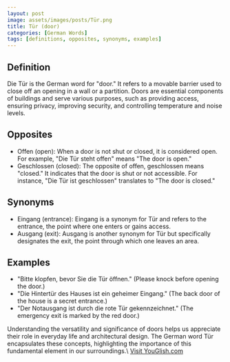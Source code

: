 ```yaml
---
layout: post
image: assets/images/posts/Tür.png
title: Tür (door)
categories: [German Words]
tags: [definitions, opposites, synonyms, examples]
---
```


## Definition
Die Tür is the German word for "door." It refers to a movable barrier used to close off an opening in a wall or a partition. Doors are essential components of buildings and serve various purposes, such as providing access, ensuring privacy, improving security, and controlling temperature and noise levels.

## Opposites
- Offen (open): When a door is not shut or closed, it is considered open. For example, "Die Tür steht offen" means "The door is open."
- Geschlossen (closed): The opposite of offen, geschlossen means "closed." It indicates that the door is shut or not accessible. For instance, "Die Tür ist geschlossen" translates to "The door is closed."

## Synonyms
- Eingang (entrance): Eingang is a synonym for Tür and refers to the entrance, the point where one enters or gains access.
- Ausgang (exit): Ausgang is another synonym for Tür but specifically designates the exit, the point through which one leaves an area.

## Examples
- "Bitte klopfen, bevor Sie die Tür öffnen." (Please knock before opening the door.)
- "Die Hintertür des Hauses ist ein geheimer Eingang." (The back door of the house is a secret entrance.)
- "Der Notausgang ist durch die rote Tür gekennzeichnet." (The emergency exit is marked by the red door.)

Understanding the versatility and significance of doors helps us appreciate their role in everyday life and architectural design. The German word Tür encapsulates these concepts, highlighting the importance of this fundamental element in our surroundings.\ <a id="yg-widget-0" class="youglish-widget" data-query="Tür" data-lang="german" data-components="8412" data-auto-start="0" data-bkg-color="theme_light" data-title="How%20to%20pronounce%20Tür%20in%20German"  rel="nofollow" href="https://youglish.com">Visit YouGlish.com</a><script async src="https://youglish.com/public/emb/widget.js" charset="utf-8"></script>